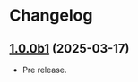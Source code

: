 # Changelog

## [1.0.0b1](https://github.com/deer-hunt/ipserver/releases/tag/v1.0.0b1) (2025-03-17)

- Pre release.
